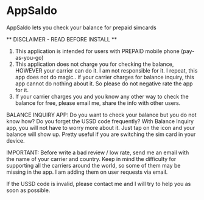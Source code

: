 # AppSaldo
AppSaldo lets you check your balance for prepaid simcards

** DISCLAIMER - READ BEFORE INSTALL **
1. This application is intended for users with PREPAID mobile phone (pay-as-you-go)
2. This application does not charge you for checking the balance, HOWEVER your carrier can do it. I am not responsible for it. I repeat, this app does not do magic.. if your carrier charges for balance inquiry, this app cannot do nothing about it. So please do not negative rate the app for it.
3. If your carrier charges you and you know any other way to check the balance for free, please email me, share the info with other users.

BALANCE INQUIRY APP:
Do you want to check your balance but you do not know how? Do you forget the USSD code frequently? With Balance Inquiry app, you will not have to worry more about it. Just tap on the icon and your balance will show up. Pretty useful if you are switching the sim card in your device.

IMPORTANT:
Before write a bad review / low rate, send me an email with the name of your carrier and country. Keep in mind the difficulty for supporting all the carriers around the world, so some of them may be missing in the app. I am adding them on user requests via email.

If the USSD code is invalid, please contact me and I will try to help you as soon as possible.
